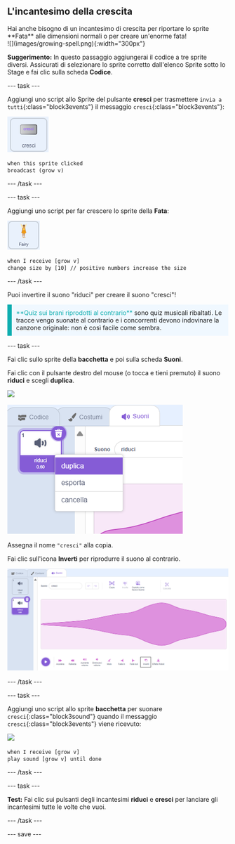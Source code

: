 ## L'incantesimo della crescita

<div style="display: flex; flex-wrap: wrap">
<div style="flex-basis: 200px; flex-grow: 1; margin-right: 15px;">
Hai anche bisogno di un incantesimo di crescita per riportare lo sprite **Fata** alle dimensioni normali o per creare un'enorme fata!
</div>
<div>
![](images/growing-spell.png){:width="300px"}
</div>
</div>

**Suggerimento:** In questo passaggio aggiungerai il codice a tre sprite diversi. Assicurati di selezionare lo sprite corretto dall'elenco Sprite sotto lo Stage e fai clic sulla scheda **Codice**.

--- task ---

Aggiungi uno script allo Sprite del pulsante **cresci** per trasmettere `invia a tutti`{:class="block3events"} il messaggio `cresci`{:class="block3events"}:

![](images/grow-icon.png)

```blocks3
when this sprite clicked
broadcast (grow v)
```

--- /task ---

--- task ---

Aggiungi uno script per far crescere lo sprite della **Fata**:

![](images/fairy-icon.png)

```blocks3
when I receive [grow v]
change size by [10] // positive numbers increase the size
```

--- /task ---

Puoi invertire il suono "riduci" per creare il suono "cresci"!

<p style="border-left: solid; border-width:10px; border-color: #0faeb0; background-color: aliceblue; padding: 10px;">
<span style="color: #0faeb0">**Quiz sui brani riprodotti al contrario**</span> sono quiz musicali ribaltati. Le tracce vengo suonate al contrario e i concorrenti devono indovinare la canzone originale: non è così facile come sembra. 
</p>

--- task ---

Fai clic sullo sprite della **bacchetta** e poi sulla scheda **Suoni**.

Fai clic con il pulsante destro del mouse (o tocca e tieni premuto) il suono **riduci** e scegli **duplica**.

![](images/wand-icon.png)

![Il suono di riduzione con il menu popup che mostra il duplicato.](images/duplicate-sound.png)

Assegna il nome `"cresci"` alla copia.

Fai clic sull'icona **Inverti** per riprodurre il suono al contrario.

![Il suono della crescita con l'icona inversa evidenziata.](images/reverse-sound.png)

--- /task ---

--- task ---

Aggiungi uno script allo sprite **bacchetta** per suonare `cresci`{:class="block3sound"} quando il messaggio `cresci`{:class="block3events"} viene ricevuto:

![](images/wand-icon.png)

```blocks3
when I receive [grow v]
play sound [grow v] until done
```

--- /task ---

--- task ---

**Test:** Fai clic sui pulsanti degli incantesimi **riduci** e **cresci** per lanciare gli incantesimi tutte le volte che vuoi.

--- /task ---

--- save ---

